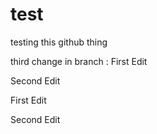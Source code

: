 # test
testing this github thing



third change in branch
:
First Edit

Second Edit


First Edit

Second Edit

